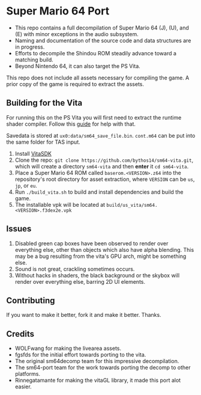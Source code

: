 # Super Mario 64 Port

- This repo contains a full decompilation of Super Mario 64 (J), (U), and (E) with minor exceptions in the audio subsystem.
- Naming and documentation of the source code and data structures are in progress.
- Efforts to decompile the Shindou ROM steadily advance toward a matching build.
- Beyond Nintendo 64, it can also target the PS Vita.

This repo does not include all assets necessary for compiling the game.
A prior copy of the game is required to extract the assets.

## Building for the Vita

For running this on the PS Vita you will first need to extract the runtime shader compiler. Follow this [guide](https://samilops2.gitbook.io/vita-troubleshooting-guide/shader-compiler/extract-libshacccg.suprx) for help with that.

Savedata is stored at `ux0:data/sm64_save_file.bin`. `cont.m64` can be put into the same folder for TAS input.

1. Install [VitaSDK](https://vitasdk.org)
3. Clone the repo: `git clone https://github.com/bythos14/sm64-vita.git`, which will create a directory `sm64-vita` and then **enter** it `cd sm64-vita`.
4. Place a Super Mario 64 ROM called `baserom.<VERSION>.z64` into the repository's root directory for asset extraction, where `VERSION` can be `us`, `jp`, or `eu`.
5. Run `./build_vita.sh` to build and install dependencies and build the game.
6. The installable vpk will be located at `build/us_vita/sm64.<VERSION>.f3dex2e.vpk`

## Issues

1. Disabled green cap boxes have been observed to render over everything else, other than objects which also have alpha blending. This may be a bug resulting from the vita's GPU arch, might be something else.
2. Sound is not great, crackling sometimes occurs.
3. Without hacks in shaders, the black background or the skybox will render over everything else, barring 2D UI elements.

## Contributing

If you want to make it better, fork it and make it better. Thanks. 

## Credits

* WOLFwang for making the livearea assets.
* fgsfds for the initial effort towards porting to the vita.
* The original sm64decomp team for this impressive decompilation.
* The sm64-port team for the work towards porting the decomp to other platforms.
* Rinnegatamante for making the vitaGL library, it made this port alot easier.

